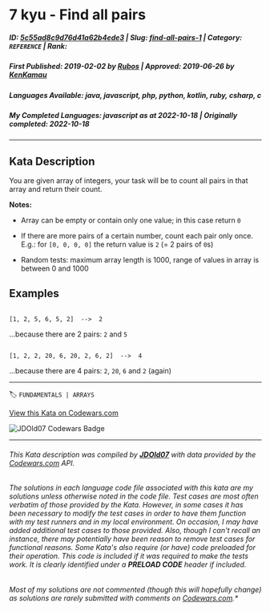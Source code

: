 # 7 kyu - Find all pairs

##### **ID**: [5c55ad8c9d76d41a62b4ede3](https://www.codewars.com/kata/5c55ad8c9d76d41a62b4ede3) | **Slug**: [find-all-pairs-1](https://www.codewars.com/kata/5c55ad8c9d76d41a62b4ede3) | **Category**: `REFERENCE` | **Rank**: <span style="color:white">7 kyu</span>

##### **First Published**: 2019-02-02 ***by*** [Rubos](https://www.codewars.com/users/Rubos) | **Approved**: 2019-06-26 ***by*** [KenKamau](https://www.codewars.com/users/KenKamau)

##### **Languages Available**: java, javascript, php, python, kotlin, ruby, csharp, c

##### **My Completed Languages**: javascript ***as at*** 2022-10-18 | **Originally completed**: 2022-10-18

---

## Kata Description


You are given array of integers, your task will be to count all pairs in that array and return their count.



**Notes:**

   

* Array can be empty or contain only one value; in this case return `0` 

* If there are more pairs of a certain number, count each pair only once. E.g.: for `[0, 0, 0, 0]` the return value is `2` (= 2 pairs of `0`s)

* Random tests: maximum array length is 1000, range of values in array is between 0 and 1000





## Examples



```

[1, 2, 5, 6, 5, 2]  -->  2

```

...because there are 2 pairs: `2` and `5`





```

[1, 2, 2, 20, 6, 20, 2, 6, 2]  -->  4

```



...because there are 4 pairs: `2`, `20`, `6` and `2` (again) 



---


🏷 `FUNDAMENTALS | ARRAYS`


[View this Kata on Codewars.com](https://www.codewars.com/kata/5c55ad8c9d76d41a62b4ede3)

![](https://www.codewars.com/users/jdold07/badges/large "JDOld07 Codewars Badge")

---

###### *This Kata description was compiled by [**JDOld07**](https://tpstech.dev) with data provided by the [Codewars.com](https://www.codewars.com) API.*

###### *The solutions in each language code file associated with this kata are my solutions unless otherwise noted in the code file.  Test cases are most often verbatim of those provided by the Kata.  However, in some cases it has been necessary to modify the test cases in order to have them function with my test runners and in my local environment.  On occasion, I may have added additional test cases to those provided.  Also, though I can't recall an instance, there may potentially have been reason to remove test cases for functional reasons.  Some Kata's also require (*or have*) code preloaded for their operation.  This code is included if it was required to make the tests work.  It is clearly identified under a **PRELOAD CODE** header if included.*

###### Most of my solutions are not commented (*though this will hopefully change*) as solutions are rarely submitted with comments on [Codewars.com](https://www.codewars.com).*
